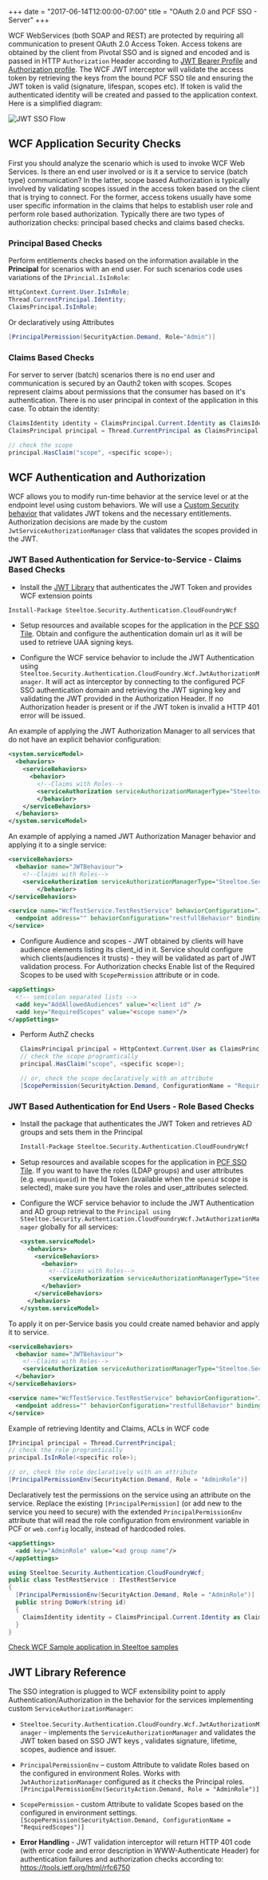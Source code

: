 +++
date = "2017-06-14T12:00:00-07:00"
title = "OAuth 2.0 and PCF SSO - Server"
+++

WCF WebServices (both SOAP and REST) are  protected by requiring all communication to present OAuth 2.0 Access Token. Access tokens are obtained by the client from Pivotal SSO and is signed and encoded and is passed in HTTP `Authorization` Header according to [JWT Bearer Profile](https://tools.ietf.org/html/rfc7523) and [Authorization profile](https://tools.ietf.org/html/rfc6750). The WCF JWT interceptor will validate the access token by retrieving the keys from the bound PCF SSO tile and ensuring the JWT token is valid (signature, lifespan, scopes etc). If token is valid the authenticated identity will be created and passed to the application context. Here is a simplified diagram:

![JWT SSO Flow](/sso_img/client_cred.png)

## WCF Application Security Checks

First you should analyze the scenario which is used to invoke WCF Web Services. Is there an end user involved or is it a service to service (batch type) communication? In the latter, scope based Authorization is typically involved by validating scopes issued in the access token based on the client that is trying to connect. For the former, access tokens usually have some user specific information in the claims that helps to establish user role and perform role based authorization. Typically there are two types of authorization checks: principal based checks and claims based checks.

### Principal Based Checks

Perform entitlements checks based on the information available in the **Principal** for scenarios with an end user. For such scenarios code uses variations of the `IPrincial.IsInRole`:

```c#
HttpContext.Current.User.IsInRole;
Thread.CurrentPrincipal.Identity;
ClaimsPrincipal.IsInRole;
```

Or declaratively using Attributes

```c#
[PrincipalPermission(SecurityAction.Demand, Role="Admin")]
```

### Claims Based Checks

For server to server (batch) scenarios there is no end user and communication is secured by an Oauth2 token with scopes. Scopes represent claims about permissions that the consumer has based on it's authentication. There is no user principal in context of the application in this case. To obtain the identity:

```c#
ClaimsIdentity identity = ClaimsPrincipal.Current.Identity as ClaimsIdentity;
ClaimsPrincipal principal = Thread.CurrentPrincipal as ClaimsPrincipal;

// check the scope
principal.HasClaim("scope", <specific scope>);
```

## WCF Authentication and Authorization

WCF allows you to modify run-time behavior at the service level or at the endpoint level using custom behaviors. We will use a [Custom Security behavior][custbeh] that validates JWT tokens and the necessary entitlements. Authorization decisions are made by the custom `JwtServiceAuthorizationManager` class that validates the scopes provided in the JWT.

### JWT Based Authentication for Service-to-Service - Claims Based Checks

- Install the [JWT Library][jwtlib] that authenticates the JWT Token and provides WCF extension points

```ps
Install-Package Steeltoe.Security.Authentication.CloudFoundryWcf
```

- Setup resources and available scopes for the application in the [PCF SSO Tile][pcfsso]. Obtain and configure the authentication domain url as it will be used to retrieve UAA signing keys.

- Configure the WCF service behavior to include the JWT Authentication using `Steeltoe.Security.Authentication.CloudFoundry.Wcf.JwtAuthorizationManager`. It will act as interceptor by connecting to the configured PCF SSO authentication domain and retrieving the JWT signing key and validating the JWT provided in the Authorization Header. If no Authorization header is present or if the JWT token is invalid a HTTP 401 error will be issued.

An example of applying the JWT Authorization Manager to all services that do not have an explicit behavior configuration:

```xml
<system.serviceModel>
  <behaviors>
    <serviceBehaviors>
      <behavior>
        <!--Claims with Roles-->
        <serviceAuthorization serviceAuthorizationManagerType="Steeltoe.Security.Authentication.CloudFoundry.Wcf.JwtAuthorizationManager,Steeltoe.Security.Authentication.CloudFoundryWcf" />
        </behavior>
    </serviceBehaviors>
  </behaviors>
</system.serviceModel>
```

An example of applying a named JWT Authorization Manager behavior and applying it to a single service:

```xml
<serviceBehaviors>
  <behavior name="JWTBehaviour">
    <!--Claims with Roles-->
    <serviceAuthorization serviceAuthorizationManagerType="Steeltoe.Security.Authentication.CloudFoundry.Wcf.JwtAuthorizationManager,Steeltoe.Security.Authentication.CloudFoundryWcf" />
        </behavior>
</serviceBehaviors>
```

```xml
<service name="WcfTestService.TestRestService" behaviorConfiguration="JWTBehaviour" >
  <endpoint address="" behaviorConfiguration="restfullBehavior" binding="webHttpBinding" contract="WcfTestService.ITestRestService" />
</service>  
```

-  Configure Audience and scopes - JWT obtained by clients will have audience elements listing its client_id  in it. Service should configure which clients(audiences it trusts) - they will be validated as part of JWT validation process. For Authorization checks Enable list of the Required Scopes to be used with `ScopePermission` attribute or in code.

  ```xml
  <appSettings>
    <!-- semicolon separated lists -->
    <add key="AddAllowedAudiences" value="<client id" />
    <add key="RequiredScopes" value="<scope name>"/>
  </appSettings>
  ```

- Perform AuthZ checks

  ```c#
  ClaimsPrincipal principal = HttpContext.Current.User as ClaimsPrincipal;
  // check the scope programtically
  principal.HasClaim("scope", <specific scope>);

  // or, check the scope declaratively with an attribute
  [ScopePermission(SecurityAction.Demand, ConfigurationName = "RequiredScopes")]
  ```

### JWT Based Authentication for End Users - Role Based Checks

- Install the package that authenticates the JWT Token and retrieves AD groups  and sets them in the Principal

  ```ps
  Install-Package Steeltoe.Security.Authentication.CloudFoundryWcf
  ```

- Setup resources and available scopes for the application in [PCF SSO Tile][pcfsso]. If you want to have the roles (LDAP groups) and user attributes (e.g. `empuniqueid`) in the Id Token (available when the `openid` scope is selected), make sure you have the roles and user_attributes selected.

- Configure the WCF service behavior to include the JWT Authentication and AD group retrieval to the `Principal using Steeltoe.Security.Authentication.CloudFoundryWcf.JwtAuthorizationManager` globally for all services:

  ```xml
  <system.serviceModel>
    <behaviors>
      <serviceBehaviors>
        <behavior>
          <!--Claims with Roles-->
          <serviceAuthorization serviceAuthorizationManagerType="Steeltoe.Security.Authentication.CloudFoundryWcf.JwtAuthorizationManager, Steeltoe.Security.Authentication.CloudFoundryWcf" />
        </behavior>
      </serviceBehaviors>
    </behaviors>
  </system.serviceModel>
  ```

To apply it on per-Service basis you could create named behavior and apply it to service.

```xml 
<serviceBehaviors>
  <behavior name="JWTBehaviour">
    <!--Claims with Roles-->
    <serviceAuthorization serviceAuthorizationManagerType="Steeltoe.Security.Authentication.CloudFoundryWcf.JwtAuthorizationManager, Steeltoe.Security.Authentication.CloudFoundryWcf" />
  </behavior>
</serviceBehaviors>
```

```xml
<service name="WcfTestService.TestRestService" behaviorConfiguration="JWTBehaviour" >
  <endpoint address="" behaviorConfiguration="restfullBehavior" binding="webHttpBinding" contract="WcfTestService.ITestRestService" />
</service>
```

Example of retrieving Identity and Claims, ACLs in WCF code

```c#
IPrincipal principal = Thread.CurrentPrincipal;
// check the role programtically
principal.IsInRole(<specific role>);

// or, check the role declaratively with an attribute
[PrincipalPermissionEnv(SecurityAction.Demand, Role = "AdminRole")]
```

Declaratively test the permissions on the service using an attribute on the service. Replace the existing `[PrincipalPermission]` (or add new to the service you need to secure) with the extended `PrincipalPermissionEnv` attribute that will read the role configuration from environment variable in PCF or `web.config` locally, instead of hardcoded roles.

```xml
<appSettings>
  <add key="AdminRole" value="<ad group name"/>
</appSettings>
```

```c#
using Steeltoe.Security.Authentication.CloudFoundryWcf;
public class TestRestService : ITestRestService
{
  [PrincipalPermissionEnv(SecurityAction.Demand, Role = "AdminRole")]
  public string DoWork(string id)
  {
    ClaimsIdentity identity = ClaimsPrincipal.Current.Identity as ClaimsIdentity;
  }
}
```

[Check WCF Sample application in Steeltoe samples](https://github.com/SteeltoeOSS/Samples/tree/dev/Security/src/AspDotNet4/CloudFoundryWcf)

## JWT Library Reference

The SSO integration is plugged to WCF extensibility point to apply Authentication/Authorization in the behavior for the services implementing custom `ServiceAuthorizationManager`:

- `Steeltoe.Security.Authentication.CloudFoundry.Wcf.JwtAuthorizationManager` - implements the `ServiceAuthorizationManager` and validates the JWT token based on SSO JWT keys , validates  signature, lifetime, scopes, audience and issuer.

- `PrincipalPermissionEnv` – custom Attribute to validate Roles based on the configured in environment Roles. Works with `JwtAuthorizationManager` configured as it checks the Principal roles. `[PrincipalPermissionEnv(SecurityAction.Demand, Role = "AdminRole")]`

- `ScopePermission` - custom Attribute to validate Scopes based on the configured in environment settings. `[ScopePermission(SecurityAction.Demand, ConfigurationName = "RequiredScopes")]`

- **Error Handling** - JWT validation interceptor will return HTTP 401 code (with error code and error description in WWW-Authenticate Header) for authentication failures and authorization checks according to:
https://tools.ietf.org/html/rfc6750



[custbeh]: https://docs.microsoft.com/en-us/dotnet/framework/wcf/feature-details/security-behaviors-in-wcf "Security Behaviors in WCF"
[pcfsso]: https://docs.pivotal.io/p-identity/1-3/configure-apps/web-app.html "PCF SSO"
[servauthz]: https://docs.microsoft.com/en-us/dotnet/framework/configure-apps/file-schema/wcf/serviceauthorization-element "Service Authorization"
[jwtlib]: https://github.com/pivotalservices/Manulife-App-Replatforming/tree/master/net-libraries/CloudSecurity-JWT "JWT Library"
[steeltoesec]: https://github.com/SteeltoeOSS/Security/tree/master/src/Steeltoe.Security.Authentication.CloudFoundryWcf "Steeltoe Security Auth Wcf"
